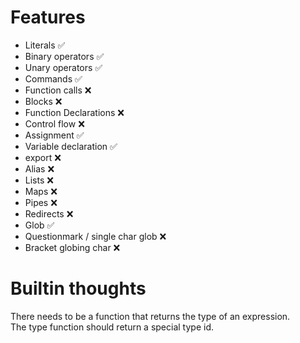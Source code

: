 # Features
* Literals ✅
* Binary operators ✅
* Unary operators ✅
* Commands ✅
* Function calls ❌
* Blocks ❌
* Function Declarations ❌
* Control flow ❌
* Assignment ✅
* Variable declaration ✅
* export ❌
* Alias ❌
* Lists ❌
* Maps ❌
* Pipes ❌
* Redirects ❌
* Glob ✅
* Questionmark / single char glob ❌
* Bracket globing char ❌

# Builtin thoughts
There needs to be a function that returns the type of an expression.  
The type function should return a special type id.